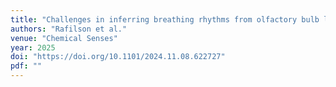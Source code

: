 ```yaml
---
title: "Challenges in inferring breathing rhythms from olfactory bulb local field potentials"
authors: "Rafilson et al."
venue: "Chemical Senses"
year: 2025
doi: "https://doi.org/10.1101/2024.11.08.622727"
pdf: ""
---
```

